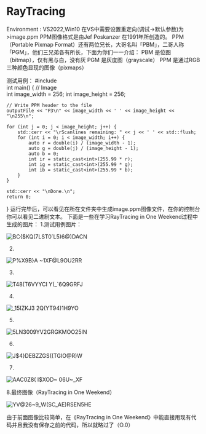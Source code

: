 # RayTracing
Environment : VS2022,Win10
在VS中需要设置重定向(调试->默认参数)为 >image.ppm
PPM图像格式是由Jef Poskanzer 在1991年所创造的。
PPM（Portable Pixmap Format）还有两位兄长，大哥名叫「PBM」，二哥人称「PGM」，他们三兄弟各有所长，下面为你们一一介绍：
PBM 是位图（bitmap），仅有黑与白，没有灰
PGM 是灰度图（grayscale）
PPM 是通过RGB三种颜色显现的图像（pixmaps）

测试用例：
#include <iostream>  
int main() {
    // Image  
    int image_width = 256;
    int image_height = 256;

    // Write PPM header to the file  
    outputFile << "P3\n" << image_width << ' ' << image_height << "\n255\n";

    for (int j = 0; j < image_height; j++) {
        std::cerr << "\rScanlines remaining: " << j << ' ' << std::flush;
        for (int i = 0; i < image_width; i++) {
            auto r = double(i) / (image_width - 1);
            auto g = double(j) / (image_height - 1);
            auto b = 0;
            int ir = static_cast<int>(255.99 * r);
            int ig = static_cast<int>(255.99 * g);
            int ib = static_cast<int>(255.99 * b);
        }
    }

    std::cerr << "\nDone.\n";
    return 0;
}
运行完毕后，可以看见在所在文件夹中生成image.ppm图像文件，在你的控制台你可以看见二进制文本。
下面是一些在学习RayTracing in One Weekend过程中生成的图片：
1.测试用例图片：

![BC{$KQ(7LST0`L5)6@)DACN](https://github.com/q931326/RayTracing/assets/124950885/b7a2517f-6487-4396-9c0a-ba491c1167d3)

2.
![P%X9B}A $~1XF@L9OU2R$R](https://github.com/q931326/RayTracing/assets/124950885/de2b7051-62a1-49a1-bc41-c5b9279bb53c)

3.
![T48(T6VYYCI Y(_`6Q9GRFJ](https://github.com/q931326/RayTracing/assets/124950885/60d5cca1-d635-4a11-b388-28bfa77382ab)

4.
![_15IZKJ3 2Q(YT94)1H9YO](https://github.com/q931326/RayTracing/assets/124950885/f21a8b3c-547b-4152-89c7-17e08225920e)

5.
![5LN300$9YV2GRG$KMOO25IN](https://github.com/q931326/RayTracing/assets/124950885/889b90a4-c22c-44ca-96e9-6100ba2d923d)

6.
![J$`4}DEBZZGS((TGI`O@R)W](https://github.com/q931326/RayTracing/assets/124950885/a9fb7cee-76b6-4846-b557-72e9a6cc03ce)

7.
![AAC0Z8( I$XOD~ 06U~_XF](https://github.com/q931326/RayTracing/assets/124950885/1ce530f4-3715-4418-9d8c-145870ad7e45)

8.最终图像（RayTracing in One Weekend）

![YV@26~9_W(SC_AE)RSEN5HE](https://github.com/q931326/RayTracing/assets/124950885/23408de3-9503-4c19-9959-156631b61549)

由于前面图像比较简单，在《RayTracing in One Weekend》中能直接用现有代码并且我没有保存之前的代码，所以就略过了（O.0）
